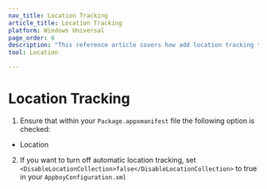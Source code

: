 ```yaml
---
nav_title: Location Tracking
article_title: Location Tracking
platform: Windows Universal
page_order: 6
description: "This reference article covers how add location tracking to your Windows Universal app."
tool: Location

---
```


# Location Tracking

1. Ensure that within your `Package.appxmanifest` file the following option is checked:
  - Location
2. If you want to turn off automatic location tracking, set `<DisableLocationCollection>false</DisableLocationCollection>` to true in your `AppboyConfiguration.xml`
